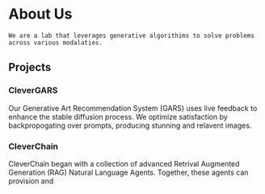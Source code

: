 # About Us
```We are a lab that leverages generative algorithims to solve problems across various modalaties.```

## Projects
### CleverGARS
Our Generative Art Recommendation System (GARS) uses live feedback to enhance the stable diffusion process. 
We optimize satisfaction by backpropogating over prompts, producing stunning and relavent images.

### CleverChain
CleverChain began with a collection of advanced Retrival Augmented Generation (RAG) Natural Language Agents. Together, these agents can provision and 
